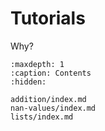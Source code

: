 

# Tutorials

Why?

```{toctree}
:maxdepth: 1
:caption: Contents
:hidden:

addition/index.md
nan-values/index.md
lists/index.md
```
